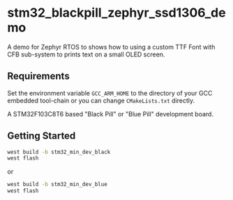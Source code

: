 # stm32_blackpill_zephyr_ssd1306_demo

A demo for Zephyr RTOS to shows how to using a custom TTF Font with CFB sub-system to prints text on a small OLED screen.


## Requirements

Set the environment variable `GCC_ARM_HOME` to the directory of your GCC embedded tool-chain or you can change `CMakeLists.txt` directly.

A STM32F103C8T6 based "Black Pill" or "Blue Pill" development board.

## Getting Started

```cmd
west build -b stm32_min_dev_black
west flash
```

or 

```cmd
west build -b stm32_min_dev_blue
west flash
```